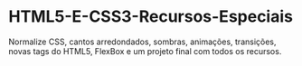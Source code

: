 # HTML5-E-CSS3-Recursos-Especiais
 Normalize CSS, cantos arredondados, sombras, animações, transições, novas tags do HTML5, FlexBox e um projeto final com todos os recursos.
